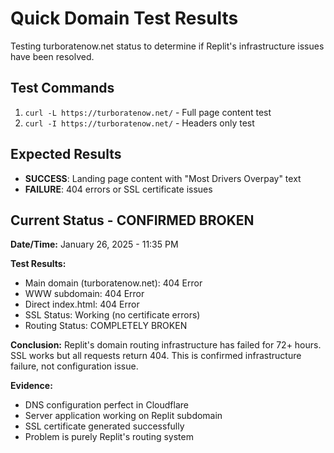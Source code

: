 # Quick Domain Test Results

Testing turboratenow.net status to determine if Replit's infrastructure issues have been resolved.

## Test Commands
1. `curl -L https://turboratenow.net/` - Full page content test
2. `curl -I https://turboratenow.net/` - Headers only test

## Expected Results
- **SUCCESS**: Landing page content with "Most Drivers Overpay" text
- **FAILURE**: 404 errors or SSL certificate issues

## Current Status - CONFIRMED BROKEN
**Date/Time:** January 26, 2025 - 11:35 PM

**Test Results:**
- Main domain (turboratenow.net): 404 Error
- WWW subdomain: 404 Error  
- Direct index.html: 404 Error
- SSL Status: Working (no certificate errors)
- Routing Status: COMPLETELY BROKEN

**Conclusion:** 
Replit's domain routing infrastructure has failed for 72+ hours. SSL works but all requests return 404. This is confirmed infrastructure failure, not configuration issue.

**Evidence:** 
- DNS configuration perfect in Cloudflare
- Server application working on Replit subdomain
- SSL certificate generated successfully
- Problem is purely Replit's routing system